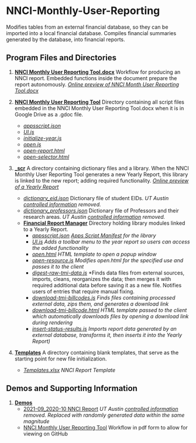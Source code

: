 # NNCI-Monthly-User-Reporting

Modifies tables from an external financial database, so they can be imported into a local financial database. 
Compiles financial summaries generated by the database, into financial reports. 

## Program Files and Directories
1.  [**NNCI Monthly User Reporting Tool.docx**](./NNCI%20Monthly%20User%20Reporting%20Tool.docx) Workflow for producing an NNCI report. Embedded functions inside the document prepare the report autonomously. *[Online preview of NNCI Month User Reporting Tool.docx](./Demos/NNCI%20Monthly%20User%20Reporting%20Tool.pdf)*
2.  [**NNCI Monthly User Reporting Tool**](NNCI%20Monthly%20User%20Reporting%20Tool) Directory containing all script files embedded in the NNCI Monthly User Reporting Tool.docx when it is in Google Drive as a .gdoc file.
      - [_appsscript.json_](./NNCI%20Monthly%20User%20Reporting%20Tool/appsscript.json)
      - [_UI.js_](./NNCI%20Monthly%20User%20Reporting%20Tool/UI.js)
      - [_initialize-year.js_](./NNCI%20Monthly%20User%20Reporting%20Tool/initialize-year.js)
      - [_open.js_](./NNCI%20Monthly%20User%20Reporting%20Tool/open.js)
      - [_open-report.html_](./NNCI%20Monthly%20User%20Reporting%20Tool/open-report.html)
      - [_open-selector.html_](./NNCI%20Monthly%20User%20Reporting%20Tool/open-selector.html)

3.  [**\_scr**](./_scr) A directory containing dictionary files and a library. When the NNCI Monthly User Reporting Tool generates a new Yearly Report, this library is linked to the new report; adding required functionality. *[Online preview of a Yearly Report](./Demos/2021-09_2020-10.pdf)*
    - [_dictionary_eid.json_](./_scr/dictionary_eid.json) Dictionary file of student EIDs. *UT Austin [controlled information](https://security.utexas.edu/policies/data_classification) removed.*
    - [_dictionary_professors.json_](./_scr/dictionary_professors.json) Dictionary file of Professors and their research areas. *UT Austin [controlled information](https://security.utexas.edu/policies/data_classification) removed.*
    - [**Financial Report Manager**](./scr/Financial%20Report%20Manager) Directory holding library modules linked to a Yearly Report.
      - [_appsscript.json_](./_scr/Financial%20Report%20Manager/appsscript.json) *[Apps Script Manifest](https://developers.google.com/apps-script/concepts/manifests) for the library*
      - [_UI.js_](./_scr/Financial%20Report%20Manager/UI.js) *Adds a toolbar menu to the year report so users can access the added functionality*
      - [_open.html_](./_scr/Financial%20Report%20Manager/open.html) *HTML template to open a popup window*  
      - [_open-resource.js_](./_scr/Financial%20Report%20Manager/open-resource.js) *Modifies open.html for the specified use and passes it to the client*
      - [_digest-raw-tmi-data.js_](./_scr/Financial%20Report%20Manager/digest-raw-tmi-data.js) *Finds data files from external sources, imports, cleans, reorganizes the data; then merges it with required additional data before saving it as a new file. Notifies users of entries that require manual fixing.
      - [_download-tmi-billcodes.js_](./_scr/Financial%20Report%20Manager/download-tmi-billcodes.js) *Finds files containing processed external data, zips them, and generates a download link*
      - [_download-tmi-billcode.html_](./_scr/Financial%20Report%20Manager/download-tmi-billcode.html) *HTML template passed to the client which automatically downloads files by opening a download link during rendering*
      - [_insert-status-results.js_](./_scr/Financial%20Report%20Manager/insert-status-results.js) *Imports report data generated by an external database, transforms it, then inserts it into the Yearly Report)*

3.  [**Templates**](./Templates) A directory containing blank templates, that serve as the starting point for new file initialization.
    - [_Templates.xlsx_](./Templates/Template.xlsx) *NNCI Report Template* 
## Demos and Supporting Information

1. [**Demos**](./Demos)
   - [2021-09_2020-10 NNCI Report](./Demos/2021-09_2020-10.pdf) *UT Austin [controlled information](https://security.utexas.edu/policies/data_classification) removed. Replaced with randomly generated data within the same magnitude*
   - [NNCI Monthly User Reporting Tool](./Demos/NNCI%20Monthly%20User%20Reporting%20Tool.pdf) Workflow in pdf form to allow for viewing on GitHub
